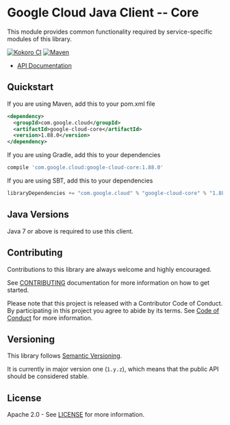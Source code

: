 # Google Cloud Java Client -- Core

This module provides common functionality required by service-specific modules of this library.

[![Kokoro CI][kokoro-badge]][kokoro-badge-link]
[![Maven](https://img.shields.io/maven-central/v/com.google.cloud/google-cloud-core.svg)](https://img.shields.io/maven-central/v/com.google.cloud/google-cloud-core.svg)

- [API Documentation][api-docs]

## Quickstart

[//]: # ({x-version-update-start:google-cloud-core:released})
If you are using Maven, add this to your pom.xml file
```xml
<dependency>
  <groupId>com.google.cloud</groupId>
  <artifactId>google-cloud-core</artifactId>
  <version>1.88.0</version>
</dependency>
```
If you are using Gradle, add this to your dependencies
```Groovy
compile 'com.google.cloud:google-cloud-core:1.88.0'
```
If you are using SBT, add this to your dependencies
```Scala
libraryDependencies += "com.google.cloud" % "google-cloud-core" % "1.88.0"
```
[//]: # ({x-version-update-end})

## Java Versions

Java 7 or above is required to use this client.

## Contributing

Contributions to this library are always welcome and highly encouraged.

See [CONTRIBUTING][contributing] documentation for more information on how to get started.

Please note that this project is released with a Contributor Code of Conduct. By participating in
this project you agree to abide by its terms. See [Code of Conduct][code-of-conduct] for more
information.

## Versioning

This library follows [Semantic Versioning][semver].

It is currently in major version one (``1.y.z``), which means that the public API should be
considered stable.

## License

Apache 2.0 - See [LICENSE][license] for more information.

[contributing]: https://github.com/googleapis/java-core/blob/master/CONTRIBUTING.md
[code-of-conduct]: https://github.com/googleapis/java-core/blob/master/CODE_OF_CONDUCT.md
[license]: https://github.com/googleapis/java-core/blob/master/LICENSE
[semver]: http://semver.org/
[cloud-platform]: https://cloud.google.com/
[kokoro-badge]: http://storage.googleapis.com/cloud-devrel-public/java/badges/java-core/master.svg
[kokoro-badge-link]: (http://storage.googleapis.com/cloud-devrel-public/java/badges/java-core/master.html)
[api-docs]: https://googleapis.dev/java/google-cloud-core/latest
